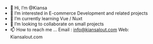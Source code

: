 - 👋 Hi, I’m @Kiansa
- 👀 I’m interested in E-commerce Development and related projects
- 🌱 I’m currently learning Vue / Nuxt
- 💞️ I’m looking to collaborate on small projects
- 📫 How to reach me ... 
Email : info@kiansalout.com
Web: Kiansalout.com

<!---
Kiansa/Kiansa is a ✨ special ✨ repository because its `README.md` (this file) appears on your GitHub profile.
You can click the Preview link to take a look at your changes.
--->
